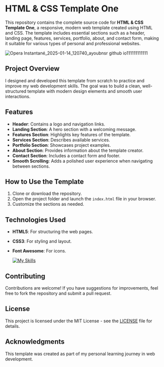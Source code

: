 # HTML & CSS Template One

This repository contains the complete source code for **HTML & CSS Template One**, a responsive, modern web template created using HTML and CSS. The template includes essential sections such as a header, landing page, features, services, portfolio, about, and contact form, making it suitable for various types of personal and professional websites.

![Opera Instantané_2025-01-14_120740_ayoubnsr github io111111111111](https://github.com/user-attachments/assets/6d5bf15f-581f-4125-bb0d-354848943d6f)

## Project Overview
I designed and developed this template from scratch to practice and improve my web development skills. The goal was to build a clean, well-structured template with modern design elements and smooth user interactions.

## Features
- **Header**: Contains a logo and navigation links.
- **Landing Section**: A hero section with a welcoming message.
- **Features Section**: Highlights key features of the template.
- **Services Section**: Describes available services.
- **Portfolio Section**: Showcases project examples.
- **About Section**: Provides information about the template creator.
- **Contact Section**: Includes a contact form and footer.
- **Smooth Scrolling**: Adds a polished user experience when navigating between sections.

## How to Use the Template
1. Clone or download the repository.
2. Open the project folder and launch the `index.html` file in your browser.
3. Customize the sections as needed.

## Technologies Used
- **HTML5**: For structuring the web pages.
- **CSS3**: For styling and layout.
- **Font Awesome**: For icons.

  [![My Skills](https://skillicons.dev/icons?i=html,css)](https://skillicons.dev)

## Contributing
Contributions are welcome! If you have suggestions for improvements, feel free to fork the repository and submit a pull request.

## License
This project is licensed under the MIT License - see the [LICENSE](LICENSE) file for details.

## Acknowledgments
This template was created as part of my personal learning journey in web development.

